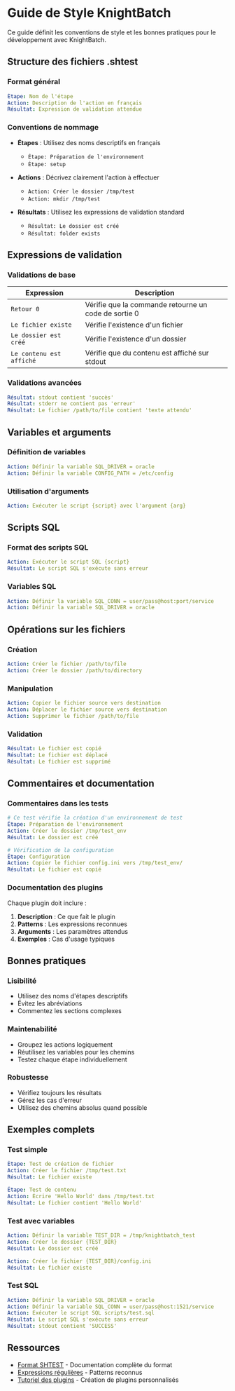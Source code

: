 # Guide de Style KnightBatch

Ce guide définit les conventions de style et les bonnes pratiques pour le développement avec KnightBatch.

## Structure des fichiers .shtest

### Format général

```yaml
Étape: Nom de l'étape
Action: Description de l'action en français
Résultat: Expression de validation attendue
```

### Conventions de nommage

- **Étapes** : Utilisez des noms descriptifs en français
  -  `Étape: Préparation de l'environnement`
  -  `Étape: setup`

- **Actions** : Décrivez clairement l'action à effectuer
  -  `Action: Créer le dossier /tmp/test`
  -  `Action: mkdir /tmp/test`

- **Résultats** : Utilisez les expressions de validation standard
  -  `Résultat: Le dossier est créé`
  -  `Résultat: folder exists`

## Expressions de validation

### Validations de base

| Expression | Description |
|------------|-------------|
| `Retour 0` | Vérifie que la commande retourne un code de sortie 0 |
| `Le fichier existe` | Vérifie l'existence d'un fichier |
| `Le dossier est créé` | Vérifie l'existence d'un dossier |
| `Le contenu est affiché` | Vérifie que du contenu est affiché sur stdout |

### Validations avancées

```yaml
Résultat: stdout contient 'succès'
Résultat: stderr ne contient pas 'erreur'
Résultat: Le fichier /path/to/file contient 'texte attendu'
```

## Variables et arguments

### Définition de variables

```yaml
Action: Définir la variable SQL_DRIVER = oracle
Action: Définir la variable CONFIG_PATH = /etc/config
```

### Utilisation d'arguments

```yaml
Action: Exécuter le script {script} avec l'argument {arg}
```

## Scripts SQL

### Format des scripts SQL

```yaml
Action: Exécuter le script SQL {script}
Résultat: Le script SQL s'exécute sans erreur
```

### Variables SQL

```yaml
Action: Définir la variable SQL_CONN = user/pass@host:port/service
Action: Définir la variable SQL_DRIVER = oracle
```

## Opérations sur les fichiers

### Création

```yaml
Action: Créer le fichier /path/to/file
Action: Créer le dossier /path/to/directory
```

### Manipulation

```yaml
Action: Copier le fichier source vers destination
Action: Déplacer le fichier source vers destination
Action: Supprimer le fichier /path/to/file
```

### Validation

```yaml
Résultat: Le fichier est copié
Résultat: Le fichier est déplacé
Résultat: Le fichier est supprimé
```

## Commentaires et documentation

### Commentaires dans les tests

```yaml
# Ce test vérifie la création d'un environnement de test
Étape: Préparation de l'environnement
Action: Créer le dossier /tmp/test_env
Résultat: Le dossier est créé

# Vérification de la configuration
Étape: Configuration
Action: Copier le fichier config.ini vers /tmp/test_env/
Résultat: Le fichier est copié
```

### Documentation des plugins

Chaque plugin doit inclure :

1. **Description** : Ce que fait le plugin
2. **Patterns** : Les expressions reconnues
3. **Arguments** : Les paramètres attendus
4. **Exemples** : Cas d'usage typiques

## Bonnes pratiques

### Lisibilité

- Utilisez des noms d'étapes descriptifs
- Évitez les abréviations
- Commentez les sections complexes

### Maintenabilité

- Groupez les actions logiquement
- Réutilisez les variables pour les chemins
- Testez chaque étape individuellement

### Robustesse

- Vérifiez toujours les résultats
- Gérez les cas d'erreur
- Utilisez des chemins absolus quand possible

## Exemples complets

### Test simple

```yaml
Étape: Test de création de fichier
Action: Créer le fichier /tmp/test.txt
Résultat: Le fichier existe

Étape: Test de contenu
Action: Écrire 'Hello World' dans /tmp/test.txt
Résultat: Le fichier contient 'Hello World'
```

### Test avec variables

```yaml
Action: Définir la variable TEST_DIR = /tmp/knightbatch_test
Action: Créer le dossier {TEST_DIR}
Résultat: Le dossier est créé

Action: Créer le fichier {TEST_DIR}/config.ini
Résultat: Le fichier existe
```

### Test SQL

```yaml
Action: Définir la variable SQL_DRIVER = oracle
Action: Définir la variable SQL_CONN = user/pass@host:1521/service
Action: Exécuter le script SQL scripts/test.sql
Résultat: Le script SQL s'exécute sans erreur
Résultat: stdout contient 'SUCCESS'
```

## Ressources

- [Format SHTEST](shtest_format.md) - Documentation complète du format
- [Expressions régulières](regex_documentation.md) - Patterns reconnus
- [Tutoriel des plugins](plugin_tutorial.md) - Création de plugins personnalisés
